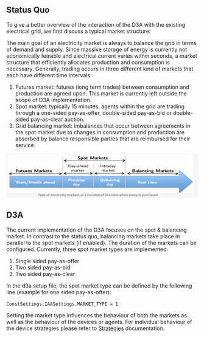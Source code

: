 ## Status Quo

To give a better overview of the interaction of the D3A with the existing electrical grid, we first discuss a typical market structure:

The main goal of an electricity market is always to balance the grid in terms of demand and supply. Since massive storage of energy is currently not economically feasible and electrical current varies within seconds, a market structure that efficiently allocates production and consumption is necessary. Generally, trading occurs in three different kind of markets that each have different time intervals:

1. Futures market: futures (long term trades) between consumption and production are agreed upon. This market is currently left outside the scope of D3A implementation.
2. Spot market: typically 15 minutes, agents within the grid are trading through a one-sided pay-as-offer, double-sided pay-as-bid or double-sided pay-as-clear auction.
3. Grid balancing market: imbalances that occur between agreements in the spot market due to changes in consumption and production are absorbed by balance responsible parties that are reimbursed for their service.

![img](img/markets-1.png)

 

## D3A

The current implementation of the D3A focuses on the spot & balancing market. In contrast to the status quo, balancing markets take place in parallel to the spot markets (if enabled).
The duration of the markets can be configured. 
Currently, three spot market types are implemented:

1. Single sided pay-as-offer
2. Two sided pay-as-bid
3. Two sided pay-as-clear

In the d3a setup file, the spot market type can be defined by the following line (example for one sided pay-as-offer):

```
ConstSettings.IAASettings.MARKET_TYPE = 1
```

Setting the market type influences the behaviour of both the markets as well as the behaviour of the devices or agents. For individual behaviour of the device strategies please refer to [Strategies](load-strategy.md) documentation.